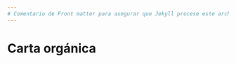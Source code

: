 ```yaml
---
# Comentario de Front matter para asegurar que Jekyll procese este archivo
---
```


# Carta orgánica